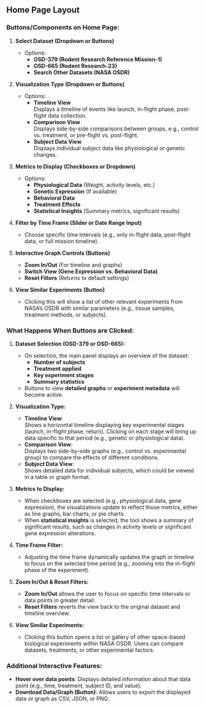 ## Home Page Layout

### Buttons/Components on Home Page:

1. **Select Dataset (Dropdown or Buttons)**
   - Options:
     - **OSD-379 (Rodent Research Reference Mission-1)**
     - **OSD-665 (Rodent Research-23)**
     - **Search Other Datasets (NASA OSDR)**

2. **Visualization Type (Dropdown or Buttons)**
   - Options:
     - **Timeline View**  
       Displays a timeline of events like launch, in-flight phase, post-flight data collection.
     - **Comparison View**  
       Displays side-by-side comparisons between groups, e.g., control vs. treatment, or pre-flight vs. post-flight.
     - **Subject Data View**  
       Displays individual subject data like physiological or genetic changes.

3. **Metrics to Display (Checkboxes or Dropdown)**
   - Options:
     - **Physiological Data** (Weight, activity levels, etc.)
     - **Genetic Expression** (If available)
     - **Behavioral Data**
     - **Treatment Effects**
     - **Statistical Insights** (Summary metrics, significant results)

4. **Filter by Time Frame (Slider or Date Range Input)**
   - Choose specific time intervals (e.g., only in-flight data, post-flight data, or full mission timeline).

5. **Interactive Graph Controls (Buttons)**
   - **Zoom In/Out** (For timeline and graphs)
   - **Switch View (Gene Expression vs. Behavioral Data)**
   - **Reset Filters** (Returns to default settings)

6. **View Similar Experiments (Button)**
   - Clicking this will show a list of other relevant experiments from NASA’s OSDR with similar parameters (e.g., tissue samples, treatment methods, or subjects).

### What Happens When Buttons are Clicked:

1. **Dataset Selection (OSD-379 or OSD-665):**
   - On selection, the main panel displays an overview of the dataset:
     - **Number of subjects**
     - **Treatment applied**
     - **Key experiment stages**
     - **Summary statistics**
   - Buttons to view **detailed graphs** or **experiment metadata** will become active.

2. **Visualization Type:**
   - **Timeline View**:  
     Shows a horizontal timeline displaying key experimental stages (launch, in-flight phase, return). Clicking on each stage will bring up data specific to that period (e.g., genetic or physiological data).
   - **Comparison View**:  
     Displays two side-by-side graphs (e.g., control vs. experimental group) to compare the effects of different conditions.
   - **Subject Data View**:  
     Shows detailed data for individual subjects, which could be viewed in a table or graph format.

3. **Metrics to Display:**
   - When checkboxes are selected (e.g., physiological data, gene expression), the visualizations update to reflect those metrics, either as line graphs, bar charts, or pie charts.
   - When **statistical insights** is selected, the tool shows a summary of significant results, such as changes in activity levels or significant gene expression alterations.

4. **Time Frame Filter:**
   - Adjusting the time frame dynamically updates the graph or timeline to focus on the selected time period (e.g., zooming into the in-flight phase of the experiment).

5. **Zoom In/Out & Reset Filters:**
   - **Zoom In/Out** allows the user to focus on specific time intervals or data points in greater detail.
   - **Reset Filters** reverts the view back to the original dataset and timeline overview.

6. **View Similar Experiments:**
   - Clicking this button opens a list or gallery of other space-based biological experiments within NASA OSDR. Users can compare datasets, treatments, or other experimental factors.

### Additional Interactive Features:
- **Hover over data points**: Displays detailed information about that data point (e.g., time, treatment, subject ID, and value).
- **Download Data/Graph (Button)**: Allows users to export the displayed data or graph as CSV, JSON, or PNG.

